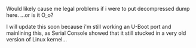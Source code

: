 
Would likely cause me legal problems if i were to put decompressed dump here.
...or is it O_o?

I will update this soon because i'm still working an U-Boot port and mainlining this, as Serial Console showed that it still stucked in a very old version of Linux kernel...